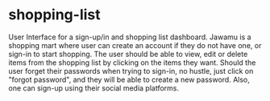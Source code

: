 # shopping-list
User Interface for a sign-up/in and shopping list dashboard. Jawamu is a shopping mart where user can create an account if they do not have one, or sign-in to start shopping. The user should be able to view, edit or delete items from the shopping list by clicking on the items they want. Should the user forget their passwords when trying to sign-in, no hustle, just click on "forgot password", and they will be able to create a new password. Also, one can sign-up using their social media platforms.

